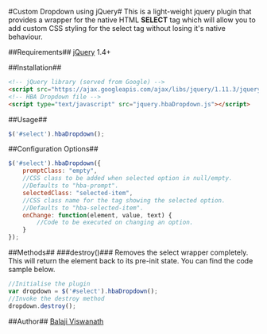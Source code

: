 #Custom Dropdown using jQuery#
This is a light-weight jquery plugin that provides a wrapper for the native HTML **SELECT** tag which will allow you to add custom CSS styling for the select tag without losing it's native behaviour.

##Requirements##
[jQuery](https://jquery.com) 1.4+

##Installation##
```html
<!-- jQuery library (served from Google) -->
<script src="https://ajax.googleapis.com/ajax/libs/jquery/1.11.3/jquery.min.js"></script>
<!-- HBA Dropdown file -->
<script type="text/javascript" src="jquery.hbaDropdown.js"></script>
```
##Usage##
```javascript
$('#select').hbaDropdown();
```
##Configuration Options##
```javascript
$('#select').hbaDropdown({
    promptClass: "empty",
    //CSS class to be added when selected option in null/empty. 
    //Defaults to "hba-prompt".
    selectedClass: "selected-item",
    //CSS class name for the tag showing the selected option. 
    //Defaults to "hba-selected-item".
    onChange: function(element, value, text) {
        //Code to be executed on changing an option.
    }
});
```
##Methods##
###destroy()###
Removes the select wrapper completely. This will return the element back to its pre-init state. You can find the code sample below.
```javascript
//Initialise the plugin
var dropdown = $('#select').hbaDropdown();
//Invoke the destroy method
dropdown.destroy();
```

##Author##
[Balaji Viswanath](https://github.com/balajigans)
